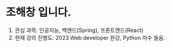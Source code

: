 # 조해창 입니다.

1. 관심 과목: 인공지능, 백앤드(Spring), 프론트앤드(React)
2. 현재 강의 진행도: 2023 Web developer 완강, Python 차수 들음.